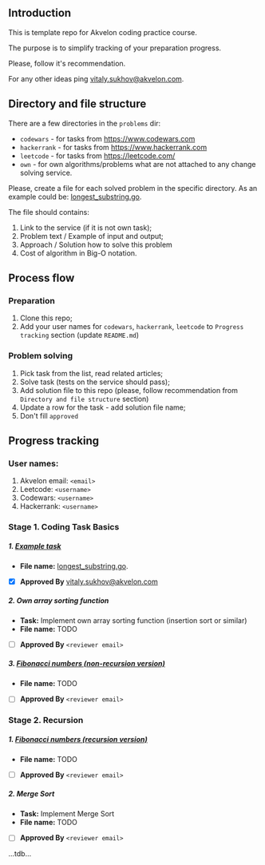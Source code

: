 ## Introduction

This is template repo for Akvelon coding practice  course.

The purpose is to simplify tracking of your preparation progress.

Please, follow it's recommendation.

For any other ideas ping vitaly.sukhov@akvelon.com.

## Directory and file structure

There are a few directories in the `problems` dir:
- `codewars`    - for tasks from https://www.codewars.com
- `hackerrank`  - for tasks from https://www.hackerrank.com
- `leetcode`    - for tasks from https://leetcode.com/
- `own`         - for own algorithms/problems what are not attached to any change solving service.

Please, create a file for each solved problem in the specific directory.
As an example could be: [longest_substring.go](problems/leetcode/longest_substring.go).

The file should contains:
1. Link to the service (if it is not own task);
2. Problem text / Example of input and output;
3. Approach / Solution how to solve this problem 
4. Cost of algorithm in Big-O notation.

## Process flow

### Preparation

1. Clone this repo;
2. Add your user names for `codewars`, `hackerrank`, `leetcode` to `Progress tracking` section (update `README.md`)


### Problem solving

1. Pick task from the list, read related articles;
2. Solve task (tests on the service should pass);
3. Add solution file to this repo (please, follow recommendation from `Directory and file structure` section)
4. Update a row for the task - add solution file name;
5. Don't fill `approved`

## Progress tracking

### User names:

1. Akvelon email: `<email>`
2. Leetcode: `<username>`
3. Codewars: `<username>`
4. Hackerrank: `<username>`

### Stage 1. Coding Task Basics

##### 1. [Example task](https://leetcode.com/problems/longest-substring-without-repeating-characters/editorial/)

- **File name:** [longest_substring.go](problems/leetcode/longest_substring.go).
- [X] **Approved By** vitaly.sukhov@akvelon.com

##### 2. Own array sorting function

- **Task:** Implement own array sorting function (insertion sort or similar)
- **File name:** TODO
- [ ] **Approved By** `<reviewer email>`

##### 3. [Fibonacci numbers (non-recursion version)](https://www.hackerrank.com/challenges/ctci-fibonacci-numbers/problem)

- **File name:** TODO
- [ ] **Approved By** `<reviewer email>`


### Stage 2. Recursion

##### 1. [Fibonacci numbers (recursion version)](https://www.hackerrank.com/challenges/ctci-fibonacci-numbers/problem)

- **File name:** TODO
- [ ] **Approved By** `<reviewer email>`

##### 2. Merge Sort

- **Task:** Implement Merge Sort
- **File name:** TODO
- [ ] **Approved By** `<reviewer email>`



...tdb...

